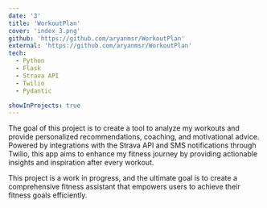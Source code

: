 ```yaml
---
date: '3'
title: 'WorkoutPlan'
cover: 'index_3.png'
github: 'https://github.com/aryanmsr/WorkoutPlan'
external: 'https://github.com/aryanmsr/WorkoutPlan'
tech:
  - Python
  - Flask
  - Strava API
  - Twilio
  - Pydantic

showInProjects: true
---
```


The goal of this project is to create a tool to analyze my workouts and provide personalized recommendations, coaching, and motivational advice. Powered by integrations with the Strava API and SMS notifications through Twilio, this app aims to enhance my fitness journey by providing actionable insights and inspiration after every workout.

This project is a work in progress, and the ultimate goal is to create a comprehensive fitness assistant that empowers users to achieve their fitness goals efficiently.
